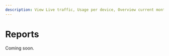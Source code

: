 ```yaml
---
description: View Live traffic, Usage per device, Overview current month, and many other reports 
---
```

# Reports

Coming soon.